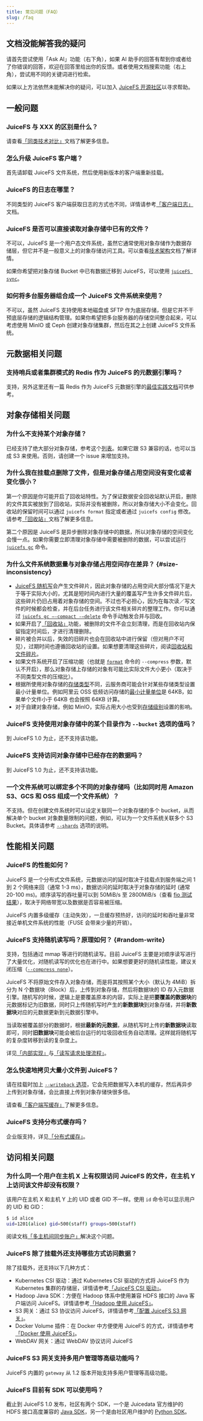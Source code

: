 ```yaml
---
title: 常见问题（FAQ）
slug: /faq
---
```


## 文档没能解答我的疑问

请首先尝试使用「Ask AI」功能（右下角），如果 AI 助手的回答有帮到你或者给了你错误的回答，欢迎在回答里给出你的反馈。或者使用文档搜索功能（右上角），尝试用不同的关键词进行检索。

如果以上方法依然未能解决你的疑问，可以加入 [JuiceFS 开源社区](https://juicefs.com/zh-cn/community)以寻求帮助。

## 一般问题

### JuiceFS 与 XXX 的区别是什么？

请查看[「同类技术对比」](introduction/comparison/juicefs_vs_alluxio.md)文档了解更多信息。

### 怎么升级 JuiceFS 客户端？

首先请卸载 JuiceFS 文件系统，然后使用新版本的客户端重新挂载。

### JuiceFS 的日志在哪里？

不同类型的 JuiceFS 客户端获取日志的方式也不同，详情请参考[「客户端日志」](administration/fault_diagnosis_and_analysis.md#client-log)文档。

### JuiceFS 是否可以直接读取对象存储中已有的文件？

不可以，JuiceFS 是一个用户态文件系统，虽然它通常使用对象存储作为数据存储层，但它并不是一般意义上的对象存储访问工具。可以查看[技术架构](introduction/architecture.md)文档了解详情。

如果你希望把对象存储 Bucket 中已有数据迁移到 JuiceFS，可以使用 [`juiceFS sync`](guide/sync.md)。

### 如何将多台服务器组合成一个 JuiceFS 文件系统来使用？

不可以，虽然 JuiceFS 支持使用本地磁盘或 SFTP 作为底层存储，但是它并不干预底层存储的逻辑结构管理。如果你希望把多台服务器的存储空间整合起来，可以考虑使用 MinIO 或 Ceph 创建对象存储集群，然后在其之上创建 JuiceFS 文件系统。

## 元数据相关问题

### 支持哨兵或者集群模式的 Redis 作为 JuiceFS 的元数据引擎吗？

支持，另外这里还有一篇 Redis 作为 JuiceFS 元数据引擎的[最佳实践文档](administration/metadata/redis_best_practices.md)可供参考。

## 对象存储相关问题

### 为什么不支持某个对象存储？

已经支持了绝大部分对象存储，参考这个[列表](reference/how_to_set_up_object_storage.md#supported-object-storage)。如果它跟 S3 兼容的话，也可以当成 S3 来使用。否则，请创建一个 issue 来增加支持。

### 为什么我在挂载点删除了文件，但是对象存储占用空间没有变化或者变化很小？

第一个原因是你可能开启了回收站特性。为了保证数据安全回收站默认开启，删除的文件其实被放到了回收站，实际并没有被删除，所以对象存储大小不会变化。回收站的保留时间可以通过 `juicefs format` 指定或者通过 `juicefs config` 修改。请参考[「回收站」](security/trash.md)文档了解更多信息。

第二个原因是 JuiceFS 是异步删除对象存储中的数据，所以对象存储的空间变化会慢一点。如果你需要立即清理对象存储中需要被删除的数据，可以尝试运行 [`juicefs gc`](reference/command_reference.mdx#gc) 命令。

### 为什么文件系统数据量与对象存储占用空间存在差异？ {#size-inconsistency}

* [JuiceFS 随机写](#random-write)会产生文件碎片，因此对象存储的占用空间大部分情况下是大于等于实际大小的，尤其是短时间内进行大量的覆盖写产生许多文件碎片后，这些碎片仍旧占用着对象存储的空间。不过也不必担心，因为在每次读／写文件的时候都会检查，并在后台任务进行该文件相关碎片的整理工作。你可以通过 [`juicefs gc —-compact -—delete`](./reference/command_reference.mdx#gc) 命令手动触发合并与回收。
* 如果开启了[「回收站」](./security/trash.md)功能，被删除的文件不会立刻清理，而是在回收站内保留指定时间后，才进行清理删除。
* 碎片被合并以后，失效的旧碎片也会在回收站中进行保留（但对用户不可见），过期时间也遵循回收站的设置。如果想要清理这些碎片，阅读[回收站和文件碎片](./security/trash.md#gc)。
* 如果文件系统开启了压缩功能（也就是 [`format`](./reference/command_reference.mdx#format) 命令的 `--compress` 参数，默认不开启），那么对象存储上存储的对象有可能比实际文件大小更小（取决于不同类型文件的压缩比）。
* 根据所使用对象存储的[存储类型](reference/how_to_set_up_object_storage.md#storage-class)不同，云服务商可能会针对某些存储类型设置最小计量单位。例如阿里云 OSS 低频访问存储的[最小计量单位](https://help.aliyun.com/document_detail/173534.html)是 64KB，如果单个文件小于 64KB 也会按照 64KB 计算。
* 对于自建对象存储，例如 MinIO，实际占用大小也受到[存储级别](https://github.com/minio/minio/blob/master/docs/erasure/storage-class/README.md)设置的影响。

### JuiceFS 支持使用对象存储中的某个目录作为 `--bucket` 选项的值吗？

到 JuiceFS 1.0 为止，还不支持该功能。

### JuiceFS 支持访问对象存储中已经存在的数据吗？

到 JuiceFS 1.0 为止，还不支持该功能。

### 一个文件系统可以绑定多个不同的对象存储吗（比如同时用 Amazon S3、GCS 和 OSS 组成一个文件系统）？

不支持。但在创建文件系统时可以设定关联同一个对象存储的多个 bucket，从而解决单个 bucket 对象数量限制的问题，例如，可以为一个文件系统关联多个 S3 Bucket。具体请参考 [`--shards`](./reference/command_reference.mdx#format) 选项的说明。

## 性能相关问题

### JuiceFS 的性能如何？

JuiceFS 是一个分布式文件系统，元数据访问的延时取决于挂载点到服务端之间 1 到 2 个网络来回（通常 1-3 ms），数据访问的延时取决于对象存储的延时 (通常 20-100 ms)。顺序读写的吞吐量可以到 50MiB/s 至 2800MiB/s（查看 [fio 测试结果](benchmark/fio.md)），取决于网络带宽以及数据是否容易被压缩。

JuiceFS 内置多级缓存（主动失效），一旦缓存预热好，访问的延时和吞吐量非常接近单机文件系统的性能（FUSE 会带来少量的开销）。

### JuiceFS 支持随机读写吗？原理如何？ {#random-write}

支持，包括通过 mmap 等进行的随机读写。目前 JuiceFS 主要是对顺序读写进行了大量优化，对随机读写的优化也在进行中。如果想要更好的随机读性能，建议关闭压缩（[`--compress none`](reference/command_reference.mdx#format)）。

JuiceFS 不将原始文件存入对象存储，而是将其按照某个大小（默认为 4MiB）拆分为 N 个数据块（Block）后，上传到对象存储，然后将数据块的 ID 存入元数据引擎。随机写的时候，逻辑上是要覆盖原本的内容，实际上是把**要覆盖的数据块**的元数据标记为旧数据，同时只上传随机写时产生的**新数据块**到对象存储，并将**新数据块**对应的元数据更新到元数据引擎中。

当读取被覆盖部分的数据时，根据**最新的元数据**，从随机写时上传的**新数据块**读取即可，同时**旧数据块**可能会被后台运行的垃圾回收任务自动清理。这样就将随机写的复杂度转移到读的复杂度上。

详见[「内部实现」](development/internals.md)与[「读写请求处理流程」](introduction/io_processing.md)。

### 怎么快速地拷贝大量小文件到 JuiceFS？

请在挂载时加上 [`--writeback` 选项](reference/command_reference.mdx#mount-data-cache-options)，它会先把数据写入本机的缓存，然后再异步上传到对象存储，会比直接上传到对象存储快很多倍。

请查看[「客户端写缓存」](guide/cache.md#client-write-cache)了解更多信息。

### JuiceFS 支持分布式缓存吗？

企业版支持，详见[「分布式缓存」](https://juicefs.com/docs/zh/cloud/guide/distributed-cache)。

## 访问相关问题

### 为什么同一个用户在主机 X 上有权限访问 JuiceFS 的文件，在主机 Y 上访问该文件却没有权限？

该用户在主机 X 和主机 Y 上的 UID 或者 GID 不一样。使用 `id` 命令可以显示用户的 UID 和 GID：

```bash
$ id alice
uid=1201(alice) gid=500(staff) groups=500(staff)
```

阅读文档[「多主机间同步账户」](administration/sync_accounts_between_multiple_hosts.md)解决这个问题。

### JuiceFS 除了挂载外还支持哪些方式访问数据？

除了挂载外，还支持以下几种方式：

- Kubernetes CSI 驱动：通过 Kubernetes CSI 驱动的方式将 JuiceFS 作为 Kubernetes 集群的存储层，详情请参考[「JuiceFS CSI 驱动」](deployment/how_to_use_on_kubernetes.md)。
- Hadoop Java SDK：方便在 Hadoop 体系中使用兼容 HDFS 接口的 Java 客户端访问 JuiceFS。详情请参考[「Hadoop 使用 JuiceFS」](deployment/hadoop_java_sdk.md)。
- S3 网关：通过 S3 协议访问 JuiceFS，详情请参考[「配置 JuiceFS S3 网关」](deployment/s3_gateway.md)。
- Docker Volume 插件：在 Docker 中方便使用 JuiceFS 的方式，详情请参考[「Docker 使用 JuiceFS」](deployment/juicefs_on_docker.md)。
- WebDAV 网关：通过 WebDAV 协议访问 JuiceFS

### JuiceFS S3 网关支持多用户管理等高级功能吗？

JuiceFS 内置的 `gateway` 从 1.2 版本开始支持多用户管理等高级功能。

### JuiceFS 目前有 SDK 可以使用吗？

截止到 JuiceFS 1.0 发布，社区有两个 SDK，一个是 Juicedata 官方维护的 HDFS 接口高度兼容的 [Java SDK](deployment/hadoop_java_sdk.md)，另一个是由社区用户维护的 [Python SDK](https://github.com/megvii-research/juicefs-python)。
